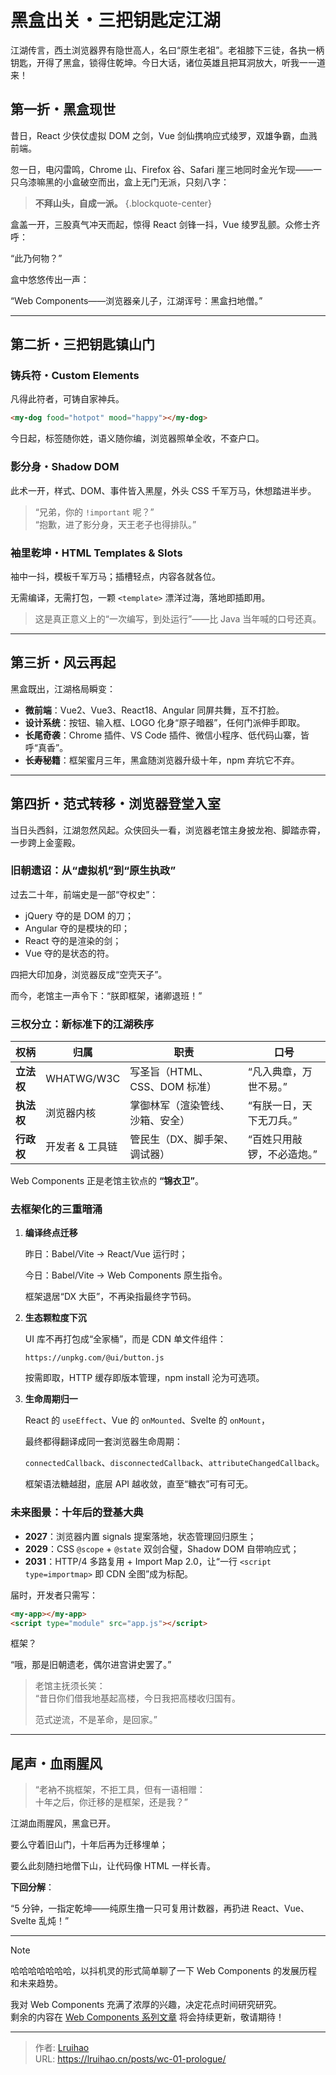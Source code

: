 # 黑盒出关・三把钥匙定江湖


江湖传言，西土浏览器界有隐世高人，名曰“原生老祖”。老祖膝下三徒，各执一柄钥匙，开得了黑盒，锁得住乾坤。今日大话，诸位英雄且把耳洞放大，听我一一道来！

<!--more-->

## 第一折・黑盒现世

昔日，React 少侠仗虚拟 DOM 之剑，Vue 剑仙携响应式绫罗，双雄争霸，血溅前端。

忽一日，电闪雷鸣，Chrome 山、Firefox 谷、Safari 崖三地同时金光乍现——一只乌漆嘛黑的小盒破空而出，盒上无门无派，只刻八字：

> **不拜山头，自成一派。**
{.blockquote-center}

盒盖一开，三股真气冲天而起，惊得 React 剑锋一抖，Vue 绫罗乱颤。众修士齐呼：

“此乃何物？”

盒中悠悠传出一声：

“Web Components——浏览器亲儿子，江湖诨号：黑盒扫地僧。”

---

## 第二折・三把钥匙镇山门

### 铸兵符・Custom Elements

凡得此符者，可铸自家神兵。  

```html
<my-dog food="hotpot" mood="happy"></my-dog>
```

今日起，标签随你姓，语义随你编，浏览器照单全收，不查户口。

### 影分身・Shadow DOM

此术一开，样式、DOM、事件皆入黑屋，外头 CSS 千军万马，休想踏进半步。

> “兄弟，你的 `!important` 呢？”  
> “抱歉，进了影分身，天王老子也得排队。”

### 袖里乾坤・HTML Templates & Slots

袖中一抖，模板千军万马；插槽轻点，内容各就各位。

无需编译，无需打包，一颗 `<template>` 漂洋过海，落地即插即用。  

> 这是真正意义上的“一次编写，到处运行”——比 Java 当年喊的口号还真。

---

## 第三折・风云再起

黑盒既出，江湖格局瞬变：

- **微前端**：Vue2、Vue3、React18、Angular 同屏共舞，互不打脸。  
- **设计系统**：按钮、输入框、LOGO 化身“原子暗器”，任何门派伸手即取。  
- **长尾奇袭**：Chrome 插件、VS Code 插件、微信小程序、低代码山寨，皆呼“真香”。  
- **长寿秘籍**：框架蜜月三年，黑盒随浏览器升级十年，npm 弃坑它不弃。

---

## 第四折・范式转移・浏览器登堂入室

当日头西斜，江湖忽然风起。众侠回头一看，浏览器老馆主身披龙袍、脚踏赤霄，一步跨上金銮殿。  

### 旧朝遗诏：从“虚拟机”到“原生执政”  

过去二十年，前端史是一部“夺权史”：  

- jQuery 夺的是 DOM 的刀；  
- Angular 夺的是模块的印；  
- React 夺的是渲染的剑；  
- Vue 夺的是状态的符。  

四把大印加身，浏览器反成“空壳天子”。

而今，老馆主一声令下：“朕即框架，诸卿退班！”

### 三权分立：新标准下的江湖秩序  

| 权柄 | 归属 | 职责 | 口号 |
|---|---|---|---|
| **立法权** | WHATWG/W3C | 写圣旨（HTML、CSS、DOM 标准） | “凡入典章，万世不易。” |
| **执法权** | 浏览器内核 | 掌御林军（渲染管线、沙箱、安全） | “有朕一日，天下无刀兵。” |
| **行政权** | 开发者 & 工具链 | 管民生（DX、脚手架、调试器） | “百姓只用敲锣，不必造炮。” |

Web Components 正是老馆主钦点的 **“锦衣卫”**。

### 去框架化的三重暗涌  

1. **编译终点迁移**

   昨日：Babel/Vite → React/Vue 运行时；

   今日：Babel/Vite → Web Components 原生指令。

   框架退居“DX 大臣”，不再染指最终字节码。

2. **生态颗粒度下沉**

   UI 库不再打包成“全家桶”，而是 CDN 单文件组件：

   ```
   https://unpkg.com/@ui/button.js
   ```  

   按需即取，HTTP 缓存即版本管理，npm install 沦为可选项。

3. **生命周期归一**

   React 的 `useEffect`、Vue 的 `onMounted`、Svelte 的 `onMount`，

   最终都得翻译成同一套浏览器生命周期：

   `connectedCallback`、`disconnectedCallback`、`attributeChangedCallback`。

   框架语法糖越甜，底层 API 越收敛，直至“糖衣”可有可无。

### 未来图景：十年后的登基大典  

- **2027**：浏览器内置 signals 提案落地，状态管理回归原生；  
- **2029**：CSS `@scope` + `@state` 双剑合璧，Shadow DOM 自带响应式；  
- **2031**：HTTP/4 多路复用 + Import Map 2.0，让“一行 `<script type=importmap>` 即 CDN 全图”成为标配。  

届时，开发者只需写：  

```html
<my-app></my-app>
<script type="module" src="app.js"></script>
```  

框架？

“哦，那是旧朝遗老，偶尔进宫讲史罢了。”

> 老馆主抚须长笑：  
> “昔日你们借我地基起高楼，今日我把高楼收归国有。
>
> 范式逆流，不是革命，是回家。”

---

## 尾声・血雨腥风

> “老衲不挑框架，不拒工具，但有一语相赠：  
> 十年之后，你迁移的是框架，还是我？”

江湖血雨腥风，黑盒已开。

要么守着旧山门，十年后再为迁移埋单；

要么此刻随扫地僧下山，让代码像 HTML 一样长青。

**下回分解**：

“5 分钟，一指定乾坤——纯原生撸一只可复用计数器，再扔进 React、Vue、Svelte 乱炖！”

---

> [!NOTE]
> 哈哈哈哈哈哈哈，以抖机灵的形式简单聊了一下 Web Components 的发展历程和未来趋势。
>
> 我对 Web Components 充满了浓厚的兴趣，决定花点时间研究研究。  
> 剩余的内容在 [Web Components 系列文章](/collections/web-components/) 将会持续更新，敬请期待！


---

> 作者: [Lruihao](https://github.com/Lruihao)  
> URL: https://lruihao.cn/posts/wc-01-prologue/  

